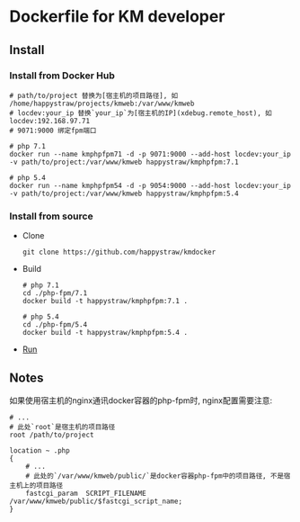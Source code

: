 # Dockerfile for KM developer

## Install

### Install from Docker Hub

```shell
# path/to/project 替换为[宿主机的项目路径], 如 /home/happystraw/projects/kmweb:/var/www/kmweb
# locdev:your_ip 替换`your_ip`为[宿主机的IP](xdebug.remote_host), 如 locdev:192.168.97.71
# 9071:9000 绑定fpm端口

# php 7.1
docker run --name kmphpfpm71 -d -p 9071:9000 --add-host locdev:your_ip -v path/to/project:/var/www/kmweb happystraw/kmphpfpm:7.1

# php 5.4
docker run --name kmphpfpm54 -d -p 9054:9000 --add-host locdev:your_ip -v path/to/project:/var/www/kmweb happystraw/kmphpfpm:5.4
```

### Install from source

* Clone

  ```shell
  git clone https://github.com/happystraw/kmdocker
  ```

* Build

  ```shell
  # php 7.1
  cd ./php-fpm/7.1
  docker build -t happystraw/kmphpfpm:7.1 .

  # php 5.4
  cd ./php-fpm/5.4
  docker build -t happystraw/kmphpfpm:5.4 .
  ```

* [Run](#install-from-docker-hub)

## Notes

如果使用宿主机的nginx通讯docker容器的php-fpm时, nginx配置需要注意:

```shell
# ...
# 此处`root`是宿主机的项目路径
root /path/to/project

location ~ .php
{
    # ...
    # 此处的`/var/www/kmweb/public/`是docker容器php-fpm中的项目路径, 不是宿主机上的项目路径
    fastcgi_param  SCRIPT_FILENAME  /var/www/kmweb/public/$fastcgi_script_name;
}
```